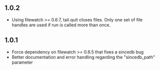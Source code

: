 ## 1.0.2
 - Using filewatch >= 0.6.7, tail.quit closes files. Only one set of file
 handles are used if run is called more than once.

## 1.0.1
 - Force dependency on filewatch >= 0.6.5 that fixes a sincedb bug
 - Better documentation and error handling regarding the "sincedb_path" parameter
